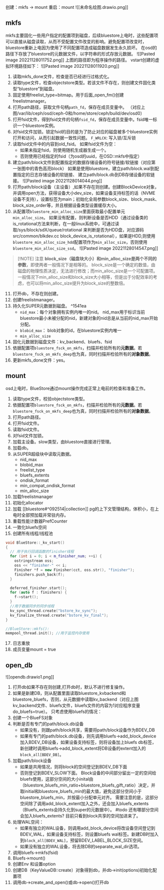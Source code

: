 创建：mkfs -> mount
重启：mount
![[未命名绘图.drawio.png]]
## mkfs
mkfs主要固化一些用户指定的配置项到磁盘，后续bluestore上电时，这些配置项可以直接从磁盘读取，从而不受配置文件改变的影响。避免配置项改变时，bluestore重新上电因为使用了不同配置项造成磁盘数据发生永久损坏。
在osd的路径下存放了bluestore的元数据文件，以字符串的形式存放元数据。
![[Pasted image 20221128011752.png]]
上图的路径即为程序操作的路径。
vstart创建的虚拟环境路径如下：
![[Pasted image 20221128011920.png]]
1. 读取mkfs_done文件，检查是否已经进行过格式化。
2. 读取type文件，检查objectstore类型。若该文件不存在，则创建文件固化类型“bluestore”到磁盘。
3. 固定使用freelist_type=bitmap。用于后面_open_fm()创建freelistmanager。
4. 打开path路径，获取文件句柄`path_fd`，保存在成员变量中。
	（对应上图/var/lib/ceph/osd/ceph-0和/home/store/ceph/build/dev/osd0）
5. 打开fsid文件，得到fsid文件的句柄`fsid_fd`，保存在成员变量中。fsid唯一标识一个bluestore实例。
6. 对fsid文件加锁。锁定fsid的目的是为了防止对应的磁盘被多个bluestore实例打开和访问，从而引起数据一致性问题。
	`F_WRLCK`: 写入锁/互斥锁
7. 读取fsid文件中的内容到old_fsid。
	如果fsid文件为空：
	- 如果未指定fsid，则使用随机生成器生成一个。
	- 否则使用已经指定的fsid（为osd的uuid，在OSD::mkfs中指定）
8. 建立path/block文件到配置指定的数据存储设备的符号链接/软链接（对应第一张图中的青色高亮block）
	如果是使用bluestore，建立path/block.wal到配置指定的日志存储设备的软链接、
	建立path/block.db到DB存储设备的软链接。
![[Pasted image 20221128014044.png]]
9. 打开path/block设备（主设备）,如果不存在则创建。创建BlockDevice对象，并调用open方法，获得设备大小dev_size，如果设备支持标签的话（NVME设备不支持），设置标签为main；初始化全局参数block_size、block_mask、block_size_order等，并且根据设备类型设置缓存大小。
10. 从配置项`bluestore_min_alloc_size`里面获取最小配置单元`min_alloc_size`。
	如果没有配置，则判断设备是否HDD（通过设备类的is_rotational方法来判断，在一般linux系统中，可通过读取/sys/block/sdX/queue/rotational 来判断是否为HDD盘，对应源码src/common/blkdev.cc block_device_is_rotational），如果是HDD,则使用`bluestore_min_alloc_size_hdd`配置项作为`min_alloc_size`，否则使用`bluestore_min_alloc_size_ssd`。
![[Pasted image 20221128014547.png]]
> [!NOTE] 注意
> **block_size（磁盘块大小）和min_alloc_size是两个不同的参数**，即使两者一般情况下是相等的。
> block_size是一个确定的数值，由磁盘的物理性质决定，无法进行修改；而min_alloc_size是一个可配置项。一般情况下min_alloc_size和block_size大小相等，但是出于分配效率的考虑，也可以将min_alloc_size提升为block_size的整数倍。
11. 打开db，不存在则创建。
12. 创建freelistmanager。
13. 持久化SUPER元数据到磁盘。 ^1541ea
	- `nid_max`：每个对象拥有实例内唯一的nid。
			nid_max用于标识当前bluestore最小未被分配的nid，新建对象的nid总是从当前的nid_max开始分配。
	- `blobid_max`： blob对象的id，在bluestore实例内唯一
	- `min_alloc_size`
1. 固化元数据到磁盘文件：kv_backend、bluefs、fsid
2. 依据配置项`bluestore_fsck_on_mkfs`，扫描并检验所有的**元数据**。若`bluestore_fsck_on_mkfs_deep`也为真，同时扫描并检验所有的**对象数据**。
3. 更新mkfs_done文件：yes。

## mount
osd上电时，BlueStore通过mount操作完成正常上电前的检查和准备工作。
1. 读取type文件，校验objectstore类型。
2. 依据配置项`bluestore_fsck_on_mkfs`，扫描并检验所有的**元数据**。若`bluestore_fsck_on_mkfs_deep`也为真，同时扫描并检验所有的**对象数据**。
3. 打开path路径。
4. 打开fsid文件。
5. 读取fsid文件。
6. 对fsid文件加锁。
7. 加载主设备。slow类型，由bluestore直接进行管理。
8. 加载db。
9. 从SUPER超级块中读取元数据。
	- nid_max
	- blobid_max
	- freelist_type
	- bluefs_extents
	- ondisk_format
	- min_compat_ondisk_format
	- min_alloc_size
10. 加载freelistmanager
11. 初始化allocator
12. 加载 [[bluestore#^092514|collection]]
	pg的上下文管理结构，体积小，在上电时全部预加载并常驻内存。
13. 重载性能计数器PrefCounter
14. 一致化bluefs空间
15. 创建所有线程/线程池
``` C++
void BlueStore::_kv_start()
{
  // 用于执行回调函数的finisher线程
  for (int i = 0; i < m_finisher_num; ++i) { 
    ostringstream oss;
    oss << "finisher-" << i;
    Finisher *f = new Finisher(cct, oss.str(), "finisher");
    finishers.push_back(f);
  }

  deferred_finisher.start();
  for (auto f : finishers) {
    f->start();
  }
  //用于数据同步的同步线程
  kv_sync_thread.create("bstore_kv_sync"); 
  kv_finalize_thread.create("bstore_kv_final");
}

//BlueStore::mkfs():
mempool_thread.init(); //用于监控内存使用
```
17. 日志重放
18. 成员变量mount = true

## open_db
![[opendb.drawio1.png]]
1. 打开db如果不存在则创建,打开db时，默认不进行修复操作。
2. 如果是新建DB，则从配置里面读取bluestore_kvbackend和bluestore_bluefs，否则，从元数据中读取kv_backend（对应上图kv_backend文件、bluefs文件，bluefs文件的内容为1对应程序变量do_bluefs=true）。
只考虑使用bluefs的情况：
3. 创建一个BlueFS对象
4. 判断是否有专门的path/block.db设备
	- 如果没有，则跟path/block共享，需要将path/block设备作为BDEV_DB
	- 如果有专门的path/block.db设备，则先调用bluefs->add_block_device加入BDEV_DB设备，如果设备支持标签，则将设备加上bluefs db标签，新创建时调用bluefs->add_block_extent将DB设备的extent加入的`block_all[BDEV_DB]`。
5. 加载path/block设备
	- 如果是共用情况，则将block的空间登记到BDEV_DB下面
	- 否则登记到BDEV_SLOW下面。
	Block设备的中间部分留出一定的空间给bluefs使用，这部分空间的大小inital由（bluestore_bluefs_min_ratio+bluestore_bluefs_gift_ratio）决定，并取initial和bluestore_bluefs_min的最大值，避免这部分空间小于bluestore_bluefs_min，并按最小分配单元对齐。
	需要注意的是，这部分空间除了调用add_block_extent加入之外，还会加入bluefs_extents（Bluefs_extents会持久化到super的元数据中）。
		#todo 还有哪部分空间会加入bluefs_extents? 
		目前只看到block共享的空间加进来了。
5. 处理WAL空间：
	- 如果有独立的WAL设备，则调用add_block_device将改设备空间登记到BDEV_WAL，如果设备支持标签，则设置bluefs wal标签。新建DB时加入到`block_all[BDEV_WAL]`，预留BDEV_LABEL_BLOCK_SIZE空间。
	- 如果没有独立的WAL设备，将去除DB的separate_wal_dir选项。
1. 调用bluefs->mkfs(fsid)
2. Bluefs->mount()
3. 创建Env 和设置option
4. 创建DB（KeyValueDB::create）对象得到db，并db->init(options)初始化配置项
5. 调用db->create_and_open()或db->open()打开db